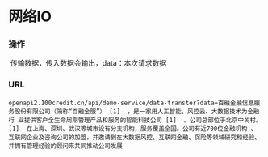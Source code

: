 # 网络IO

### 操作

​	传输数据，传入数据会输出，data：本次请求数据

### URL

```http
openapi2.100credit.cn/api/demo-service/data-transter?data=百融金融信息服务股份有限公司（简称“百融金服”） [1]  ，是一家用人工智能、风控云、大数据技术为金融行 业提供客户全生命周期管理产品和服务的智能科技公司 [1]  。公司总部位于北京中关村。 [1]  在上海、深圳、武汉等城市设有分支机构，服务覆盖全国。公司有近700位金融机构 、互联网企业及咨询公司的加盟，并邀请到在大数据风控、互联网金融、保险等领域研究和经验、并拥有管理经验的顾问来共同推动公司发展
```